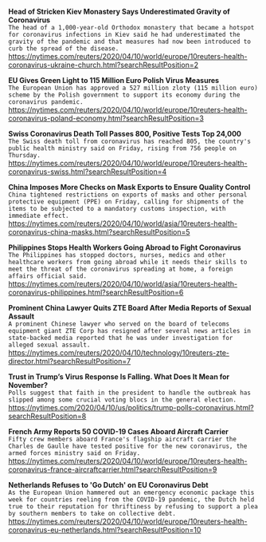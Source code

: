 **Head of Stricken Kiev Monastery Says Underestimated Gravity of Coronavirus**\
`The head of a 1,000-year-old Orthodox monastery that became a hotspot for coronavirus infections in Kiev said he had underestimated the gravity of the pandemic and that measures had now been introduced to curb the spread of the disease.`\
https://nytimes.com/reuters/2020/04/10/world/europe/10reuters-health-coronavirus-ukraine-church.html?searchResultPosition=2

**EU Gives Green Light to 115 Million Euro Polish Virus Measures**\
`The European Union has approved a 527 million zloty (115 million euro) scheme by the Polish government to support its economy during the coronavirus pandemic.`\
https://nytimes.com/reuters/2020/04/10/world/europe/10reuters-health-coronavirus-poland-economy.html?searchResultPosition=3

**Swiss Coronavirus Death Toll Passes 800, Positive Tests Top 24,000**\
`The Swiss death toll from coronavirus has reached 805, the country's public health ministry said on Friday, rising from 756 people on Thursday.`\
https://nytimes.com/reuters/2020/04/10/world/europe/10reuters-health-coronavirus-swiss.html?searchResultPosition=4

**China Imposes More Checks on Mask Exports to Ensure Quality Control**\
`China tightened restrictions on exports of masks and other personal protective equipment (PPE) on Friday, calling for shipments of the items to be subjected to a mandatory customs inspection, with immediate effect.`\
https://nytimes.com/reuters/2020/04/10/world/asia/10reuters-health-coronavirus-china-masks.html?searchResultPosition=5

**Philippines Stops Health Workers Going Abroad to Fight Coronavirus**\
`The Philippines has stopped doctors, nurses, medics and other healthcare workers from going abroad while it needs their skills to meet the threat of the coronavirus spreading at home, a foreign affairs official said.`\
https://nytimes.com/reuters/2020/04/10/world/asia/10reuters-health-coronavirus-philippines.html?searchResultPosition=6

**Prominent China Lawyer Quits ZTE Board After Media Reports of Sexual Assault**\
`A prominent Chinese lawyer who served on the board of telecoms equipment giant ZTE Corp has resigned after several news articles in state-backed media reported that he was under investigation for alleged sexual assault.`\
https://nytimes.com/reuters/2020/04/10/technology/10reuters-zte-director.html?searchResultPosition=7

**Trust in Trump’s Virus Response Is Falling. What Does It Mean for November?**\
`Polls suggest that faith in the president to handle the outbreak has slipped among some crucial voting blocs in the general election.`\
https://nytimes.com/2020/04/10/us/politics/trump-polls-coronavirus.html?searchResultPosition=8

**French Army Reports 50 COVID-19 Cases Aboard Aircraft Carrier**\
`Fifty crew members aboard France's flagship aircraft carrier the Charles de Gaulle have tested positive for the new coronavirus, the armed forces ministry said on Friday.`\
https://nytimes.com/reuters/2020/04/10/world/europe/10reuters-health-coronavirus-france-aircraftcarrier.html?searchResultPosition=9

**Netherlands Refuses to 'Go Dutch' on EU Coronavirus Debt**\
`As the European Union hammered out an emergency economic package this week for countries reeling from the COVID-19 pandemic, the Dutch held true to their reputation for thriftiness by refusing to support a plea by southern members to take on collective debt.`\
https://nytimes.com/reuters/2020/04/10/world/europe/10reuters-health-coronavirus-eu-netherlands.html?searchResultPosition=10

